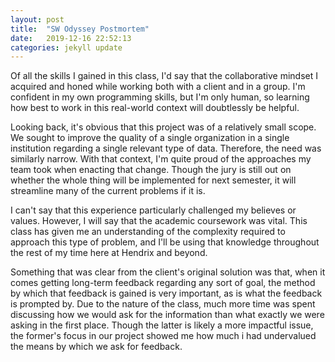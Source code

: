 ```yaml
---
layout: post
title:  "SW Odyssey Postmortem"
date:   2019-12-16 22:52:13
categories: jekyll update
---
```


Of all the skills I gained in this class, I'd say that the collaborative mindset I acquired and honed while working both with a client and in a group. I'm confident in my own programming skills, but I'm only human, so learning how best to work in this real-world context will doubtlessly be helpful. 

Looking back, it's obvious that this project was of a relatively small scope. We sought to improve the quality of a single organization in a single institution regarding a single relevant type of data. Therefore, the need was similarly narrow. With that context, I'm quite proud of the approaches my team took when enacting that change. Though the jury is still out on whether the whole thing will be implemented for next semester, it will streamline many of the current problems if it is.

I can't say that this experience particularly challenged my believes or values. However, I will say that the academic coursework was vital. This class has given me an understanding of the complexity required to approach this type of problem, and I'll be using that knowledge throughout the rest of my time here at Hendrix and beyond.

Something that was clear from the client's original solution was that, when it comes getting long-term feedback regarding any sort of goal, the method by which that feedback is gained is very important, as is what the feedback is prompted by. Due to the nature of the class, much more time was spent discussing how we would ask for the information than what exactly we were asking in the first place. Though the latter is likely a more impactful issue, the former's focus in our project showed me how much i had undervalued the means by which we ask for feedback.